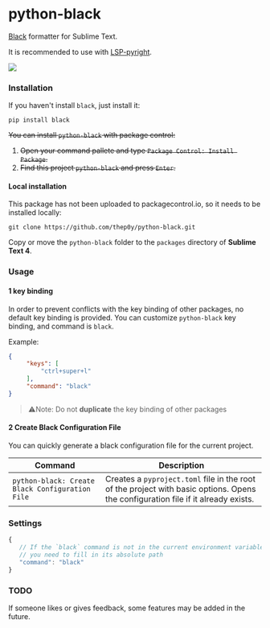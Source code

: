 # python-black
[Black](https://github.com/psf/black) formatter for  Sublime Text.

It is recommended to use with [LSP-pyright](https://github.com/sublimelsp/LSP-pyright).

<img src="https://cdn.jsdelivr.net/gh/thep0y/image-bed/md/1622805581360.png"></img>

### Installation

If you haven't install `black`, just install it:

```shell
pip install black
```

~~You can install `python-black` with package control:~~

1. ~~Open your command pallete and type `Package Control: Install Package`.~~
2. ~~Find this project `python-black` and press `Enter`.~~

#### Local installation

This package has not been uploaded to packagecontrol.io, so it needs to be installed locally:

```shell
git clone https://github.com/thep0y/python-black.git
```

Copy or move the `python-black` folder to the `packages` directory of **Sublime Text 4**.

### Usage

#### 1 key binding

In order to prevent conflicts with the key binding of other packages, no default key binding is provided.
You can customize `python-black` key binding, and command is `black`.

Example:

```json
{
     "keys": [
         "ctrl+super+l"
     ],
     "command": "black"
}
```

> :warning:Note: Do not **duplicate** the key binding of other packages

#### 2 Create Black Configuration File

You can quickly generate a black configuration file for the current project.

| Command                                         | Description                                                  |
| ----------------------------------------------- | ------------------------------------------------------------ |
| `python-black: Create Black Configuration File` | Creates a `pyproject.toml` file in the root of the project with basic options. Opens the configuration file if it already exists. |

### Settings

```js
{
   // If the `black` command is not in the current environment variable, 
   // you need to fill in its absolute path
   "command": "black"
}
```

### TODO

If someone likes or gives feedback, some features may be added in the future.

